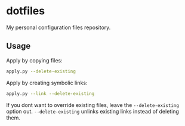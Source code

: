 # dotfiles

My personal configuration files repository.

## Usage

Apply by copying files:

```sh
apply.py --delete-existing
```

Apply by creating symbolic links:

```sh
apply.py --link --delete-existing
```

If you dont want to override existing files, leave the `--delete-existing`
option out.
`--delete-existing` unlinks existing links instead of deleting them.
